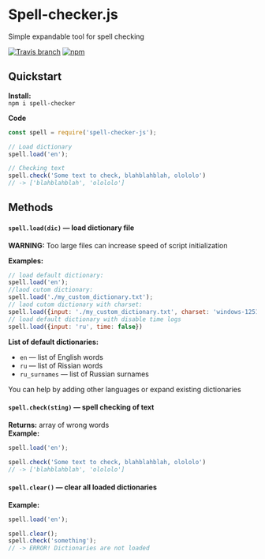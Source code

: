# Spell-checker.js
Simple expandable tool for spell checking  

[![Travis branch](https://img.shields.io/travis/danakt/spell-checker-js/master.svg?style=flat-square)]()
[![npm](https://img.shields.io/npm/v/spell-checker-js.svg?style=flat-square)]()


## Quickstart
**Install:**  
`npm i spell-checker`


**Code**
```js
const spell = require('spell-checker-js');

// Load dictionary
spell.load('en');

// Checking text
spell.check('Some text to check, blahblahblah, olololo')
// -> ['blahblahblah', 'olololo']
```

## Methods
#### `spell.load(dic)` — load dictionary file
**WARNING:** Too large files can increase speed of script initialization  

**Examples:**
```js
// load default dictionary:
spell.load('en');
//laod cutom dictionary:
spell.load('./my_custom_dictionary.txt');
// laod cutom dictionary with charset:
spell.load({input: './my_custom_dictionary.txt', charset: 'windows-1251'})
// load default dictionary with disable time logs
spell.load({input: 'ru', time: false})
```

**List of default dictionaries:**
* `en` — list of English words
* `ru` — list of Rissian words
* `ru_surnames` — list of Russian surnames

You can help by adding other languages or expand existing dictionaries

#### `spell.check(sting)` — spell checking of text
**Returns:** array of wrong words  
**Example:**
```js
spell.load('en');

spell.check('Some text to check, blahblahblah, olololo')
// -> ['blahblahblah', 'olololo']
```

#### `spell.clear()` — clear all loaded dictionaries
**Example:**
```js
spell.load('en');

spell.clear();
spell.check('something');
// -> ERROR! Dictionaries are not loaded
```
